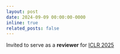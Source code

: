 ```yaml
---
layout: post
date: 2024-09-09 00:00:00-0000
inline: true
related_posts: false
---
```


Invited to serve as a **reviewer** for [ICLR 2025](https://iclr.cc)